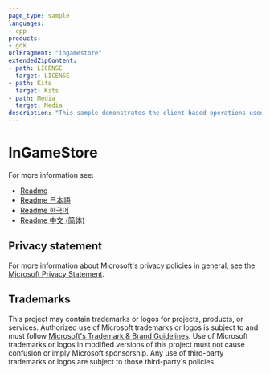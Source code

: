 ```yaml
---
page_type: sample
languages:
- cpp
products:
- gdk
urlFragment: "ingamestore"
extendedZipContent:
- path: LICENSE
  target: LICENSE
- path: Kits
  target: Kits
- path: Media
  target: Media
description: "This sample demonstrates the client-based operations used in presenting and operating an in-game storefront."
---
```


# InGameStore

For more information see: 
- [Readme](https://github.com/microsoft/Xbox-GDK-Samples/blob/main/Samples/Live/InGameStore/readme_en-us.md)
- [Readme 日本語](https://github.com/microsoft/Xbox-GDK-Samples/blob/main/Samples/Live/InGameStore/readme_ja-jp.md)
- [Readme 한국어](https://github.com/microsoft/Xbox-GDK-Samples/blob/main/Samples/Live/InGameStore/readme_ko-kr.md)
- [Readme 中文 (简体)](https://github.com/microsoft/Xbox-GDK-Samples/blob/main/Samples/Live/InGameStore/readme_zh-cn.md)

## Privacy statement

For more information about Microsoft's privacy policies in general, see the [Microsoft Privacy Statement](https://privacy.microsoft.com/privacystatement/).

## Trademarks

This project may contain trademarks or logos for projects, products, or services. Authorized use of Microsoft trademarks or logos is subject to and must follow [Microsoft's Trademark & Brand Guidelines](https://www.microsoft.com/en-us/legal/intellectualproperty/trademarks/usage/general). Use of Microsoft trademarks or logos in modified versions of this project must not cause confusion or imply Microsoft sponsorship. Any use of third-party trademarks or logos are subject to those third-party's policies.
